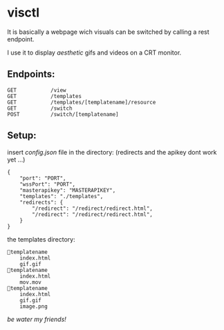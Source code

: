 # visctl

It is basically a webpage wich visuals can be switched by calling a rest endpoint.

I use it to display *aesthetic* gifs and videos on a CRT monitor.

## Endpoints:

```
GET           /view
GET           /templates
GET           /templates/[templatename]/resource
GET           /switch
POST          /switch/[templatename]
```

## Setup:

insert *config.json* file in the directory:
(redirects and the apikey dont work yet ...)
```
{
	"port": "PORT",
	"wssPort": "PORT",
	"masterapikey": "MASTERAPIKEY",
	"templates": "./templates",
	"redirects": {
		"/redirect": "/redirect/redirect.html",
		"/redirect": "/redirect/redirect.html",
	}
}
```

the templates directory:
```
📁templatename
	index.html
	gif.gif
📁templatename
	index.html
	mov.mov
📁templatename
	index.html
	gif.gif
	image.png
```

*be water my friends!*
